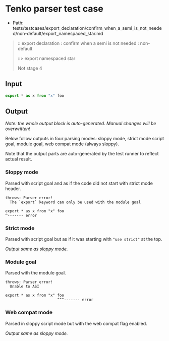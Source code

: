# Tenko parser test case

- Path: tests/testcases/export_declaration/confirm_when_a_semi_is_not_needed/non-default/export_namespaced_star.md

> :: export declaration : confirm when a semi is not needed : non-default
>
> ::> export namespaced star
>
> Not stage 4

## Input

`````js
export * as x from "x" foo
`````

## Output

_Note: the whole output block is auto-generated. Manual changes will be overwritten!_

Below follow outputs in four parsing modes: sloppy mode, strict mode script goal, module goal, web compat mode (always sloppy).

Note that the output parts are auto-generated by the test runner to reflect actual result.

### Sloppy mode

Parsed with script goal and as if the code did not start with strict mode header.

`````
throws: Parser error!
  The `export` keyword can only be used with the module goal

export * as x from "x" foo
^------- error
`````

### Strict mode

Parsed with script goal but as if it was starting with `"use strict"` at the top.

_Output same as sloppy mode._

### Module goal

Parsed with the module goal.

`````
throws: Parser error!
  Unable to ASI

export * as x from "x" foo
                       ^^^------- error
`````


### Web compat mode

Parsed in sloppy script mode but with the web compat flag enabled.

_Output same as sloppy mode._
